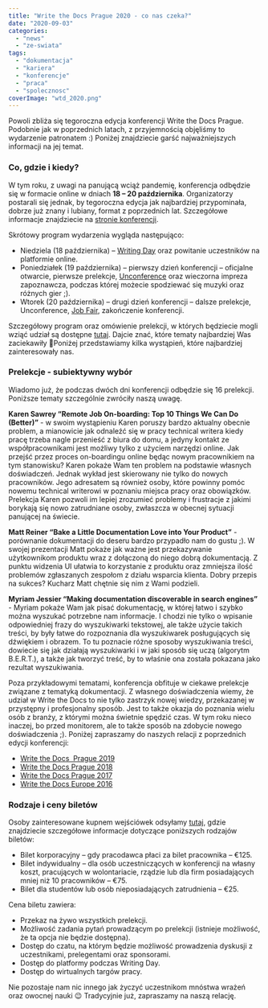 ```yaml
---
title: "Write the Docs Prague 2020 - co nas czeka?"
date: "2020-09-03"
categories: 
  - "news"
  - "ze-swiata"
tags: 
  - "dokumentacja"
  - "kariera"
  - "konferencje"
  - "praca"
  - "spolecznosc"
coverImage: "wtd_2020.png"
---
```


Powoli zbliża się tegoroczna edycja konferencji Write the Docs Prague. Podobnie jak w poprzednich latach, z przyjemnością objęliśmy to wydarzenie patronatem :) Poniżej znajdziecie garść najważniejszych informacji na jej temat.

### Co, gdzie i kiedy?

W tym roku, z uwagi na panującą wciąż pandemię, konferencja odbędzie się w formacie online w dniach **18 – 20 października**. Organizatorzy postarali się jednak, by tegoroczna edycja jak najbardziej przypominała, dobrze już znany i lubiany, format z poprzednich lat. Szczegółowe informacje znajdziecie na [stronie konferencji](https://www.writethedocs.org/conf/prague/2020/).

Skrótowy program wydarzenia wygląda następująco:

- Niedziela (18 października) – [Writing Day](https://www.writethedocs.org/conf/prague/2020/writing-day/) oraz powitanie uczestników na platformie online.
- Poniedziałek (19 października) – pierwszy dzień konferencji – oficjalne otwarcie, pierwsze prelekcje, [Unconference](https://www.writethedocs.org/conf/prague/2020/unconference/) oraz wieczorna impreza zapoznawcza, podczas której możecie spodziewać się muzyki oraz różnych gier ;).
- Wtorek (20 października) – drugi dzień konferencji – dalsze prelekcje, Unconference, [Job Fair](https://www.writethedocs.org/conf/prague/2020/job-fair/), zakończenie konferencji.

Szczegółowy program oraz omówienie prelekcji, w których będziecie mogli wziąć udział są dostępne [tutaj](https://www.writethedocs.org/conf/prague/2020/schedule/). Dajcie znać, które tematy najbardziej Was zaciekawiły 🙂Poniżej przedstawiamy kilka wystąpień, które najbardziej zainteresowały nas.

### Prelekcje - subiektywny wybór

Wiadomo już, że podczas dwóch dni konferencji odbędzie się 16 prelekcji. Poniższe tematy szczególnie zwróciły naszą uwagę.

**Karen Sawrey “Remote Job On-boarding: Top 10 Things We Can Do (Better)”** - w swoim wystąpieniu Karen poruszy bardzo aktualny obecnie problem, a mianowicie jak odnaleźć się w pracy technical writera kiedy pracę trzeba nagle przenieść z biura do domu, a jedyny kontakt ze współpracownikami jest możliwy tylko z użyciem narzędzi online. Jak przejść przez proces on-boardingu online będąc nowym pracownikiem na tym stanowisku? Karen pokaże Wam ten problem na podstawie własnych doświadczeń. Jednak wykład jest skierowany nie tylko do nowych pracowników. Jego adresatem są również osoby, które powinny pomóc nowemu technical writerowi w poznaniu miejsca pracy oraz obowiązków. Prelekcja Karen pozwoli im lepiej zrozumieć problemy i frustracje z jakimi borykają się nowo zatrudniane osoby, zwłaszcza w obecnej sytuacji panującej na świecie.

**Matt Reiner “Bake a Little Documentation Love into Your Product”** - porównanie dokumentacji do deseru bardzo przypadło nam do gustu ;). W swojej prezentacji Matt pokaże jak ważne jest przekazywanie użytkownikom produktu wraz z dołączoną do niego dobrą dokumentacją. Z punktu widzenia UI ułatwia to korzystanie z produktu oraz zmniejsza ilość problemów zgłaszanych zespołom z działu wsparcia klienta. Dobry przepis na sukces? Kucharz Matt chętnie się nim z Wami podzieli.

**Myriam Jessier “Making documentation discoverable in search engines”** - Myriam pokaże Wam jak pisać dokumentację, w której łatwo i szybko można wyszukać potrzebne nam informacje. I chodzi nie tylko o wpisanie odpowiedniej frazy do wyszukiwarki tekstowej, ale także użycie takich treści, by były łatwe do rozpoznania dla wyszukiwarek posługujących się dźwiękiem i obrazem. To tu poznacie różne sposoby wyszukiwania treści, dowiecie się jak działają wyszukiwarki i w jaki sposób się uczą (algorytm B.E.R.T.), a także jak tworzyć treść, by to właśnie ona została pokazana jako rezultat wyszukiwania.

Poza przykładowymi tematami, konferencja obfituje w ciekawe prelekcje związane z tematyką dokumentacji. Z własnego doświadczenia wiemy, że udział w Write the Docs to nie tylko zastrzyk nowej wiedzy, przekazanej w przystępny i profesjonalny sposób. Jest to także okazja do poznania wielu osób z branży, z którymi można świetnie spędzić czas. W tym roku nieco inaczej, bo przed monitorem, ale to także sposób na zdobycie nowego doświadczenia ;). Poniżej zapraszamy do naszych relacji z poprzednich edycji konferencji:

- [Write the Docs  Prague 2019](http://techwriter.pl/nasza-relacja-z-write-the-docs-prague-2019/)
- [Write the Docs Prague 2018](http://techwriter.pl/write-the-docs-prague-2018-relacja/)
- [Write the Docs Prague 2017](http://techwriter.pl/write-the-docs-prague-2017-relacja/)
- [Write the Docs Europe 2016](http://techwriter.pl/write-the-docs-europe-2016-relacja/)

### Rodzaje i ceny biletów

Osoby zainteresowane kupnem wejściówek odsyłamy [tutaj](https://www.writethedocs.org/conf/prague/2020/tickets/), gdzie znajdziecie szczegółowe informacje dotyczące poniższych rodzajów biletów:

- Bilet korporacyjny – gdy pracodawca płaci za bilet pracownika – €125.
- Bilet indywidualny – dla osób uczestniczących w konferencji na własny koszt, pracujących w wolontariacie, rządzie lub dla firm posiadających mniej niż 10 pracowników – €75.
- Bilet dla studentów lub osób nieposiadających zatrudnienia – €25.

Cena biletu zawiera:

- Przekaz na żywo wszystkich prelekcji.
- Możliwość zadania pytań prowadzącym po prelekcji (istnieje możliwość, że ta opcja nie będzie dostępna).
- Dostęp do czatu, na którym będzie możliwość prowadzenia dyskusji z uczestnikami, prelegentami oraz sponsorami.
- Dostęp do platformy podczas Writing Day.
- Dostęp do wirtualnych targów pracy.

Nie pozostaje nam nic innego jak życzyć uczestnikom mnóstwa wrażeń oraz owocnej nauki 😉 Tradycyjnie już, zapraszamy na naszą relację.
